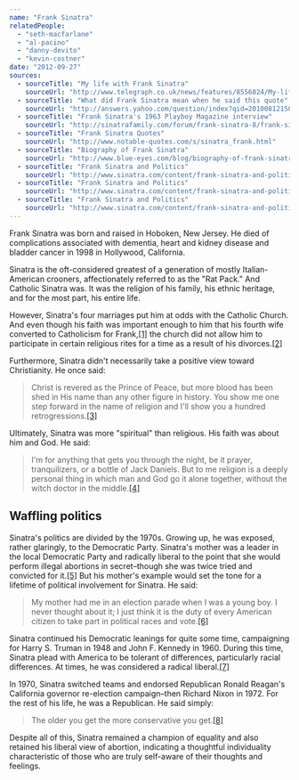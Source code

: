 ```yaml
---
name: "Frank Sinatra"
relatedPeople:
  - "seth-macfarlane"
  - "al-pacino"
  - "danny-devito"
  - "kevin-costner"
date: "2012-09-27"
sources:
  - sourceTitle: "My life with Frank Sinatra"
    sourceUrl: "http://www.telegraph.co.uk/news/features/8556824/My-life-with-Frank-Sinatra.html"
  - sourceTitle: "What did Frank Sinatra mean when he said this quote"
    sourceUrl: "http://answers.yahoo.com/question/index?qid=20100812150426AAHqGBw"
  - sourceTitle: "Frank Sinatra's 1963 Playboy Magazine interview"
    sourceUrl: "http://sinatrafamily.com/forum/frank-sinatra-8/frank-sinatras-1963-playboy-magazine-interview-29275/"
  - sourceTitle: "Frank Sinatra Quotes"
    sourceUrl: "http://www.notable-quotes.com/s/sinatra_frank.html"
  - sourceTitle: "Biography of Frank Sinatra"
    sourceUrl: "http://www.blue-eyes.com/blog/biography-of-frank-sinatra/"
  - sourceTitle: "Frank Sinatra and Politics"
    sourceUrl: "http://www.sinatra.com/content/frank-sinatra-and-politics"
  - sourceTitle: "Frank Sinatra and Politics"
    sourceUrl: "http://www.sinatra.com/content/frank-sinatra-and-politics"
  - sourceTitle: "Frank Sinatra and Politics"
    sourceUrl: "http://www.sinatra.com/content/frank-sinatra-and-politics"
---
```


Frank Sinatra was born and raised in Hoboken, New Jersey. He died of complications associated with dementia, heart and kidney disease and bladder cancer in 1998 in Hollywood, California.

Sinatra is the oft-considered greatest of a generation of mostly Italian-American crooners, affectionately referred to as the "Rat Pack." And Catholic Sinatra was. It was the religion of his family, his ethnic heritage, and for the most part, his entire life.

However, Sinatra's four marriages put him at odds with the Catholic Church. And even though his faith was important enough to him that his fourth wife converted to Catholicism for Frank,<a class="source-citation" href="http://www.telegraph.co.uk/news/features/8556824/My-life-with-Frank-Sinatra.html" title="My life with Frank Sinatra">[1]</a> the church did not allow him to participate in certain religious rites for a time as a result of his divorces.<a class="source-citation" href="http://answers.yahoo.com/question/index?qid=20100812150426AAHqGBw" title="What did Frank Sinatra mean when he said this quote">[2]</a>

Furthermore, Sinatra didn't necessarily take a positive view toward Christianity. He once said:

>Christ is revered as the Prince of Peace, but more blood has been shed in His name than any other figure in history. You show me one step forward in the name of religion and I'll show you a hundred retrogressions.<a class="source-citation" href="http://sinatrafamily.com/forum/frank-sinatra-8/frank-sinatras-1963-playboy-magazine-interview-29275/" title="Frank Sinatra&apos;s 1963 Playboy Magazine interview">[3]</a>

Ultimately, Sinatra was more "spiritual" than religious. His faith was about him and God. He said:

>I'm for anything that gets you through the night, be it prayer, tranquilizers, or a bottle of Jack Daniels. But to me religion is a deeply personal thing in which man and God go it alone together, without the witch doctor in the middle.<a class="source-citation" href="http://www.notable-quotes.com/s/sinatra_frank.html" title="Frank Sinatra Quotes">[4]</a>

## 

## Waffling politics

Sinatra's politics are divided by the 1970s. Growing up, he was exposed, rather glaringly, to the Democratic Party. Sinatra's mother was a leader in the local Democratic Party and radically liberal to the point that she would perform illegal abortions in secret–though she was twice tried and convicted for it.<a class="source-citation" href="http://www.blue-eyes.com/blog/biography-of-frank-sinatra/" title="Biography of Frank Sinatra">[5]</a> But his mother's example would set the tone for a lifetime of political involvement for Sinatra. He said:

>My mother had me in an election parade when I was a young boy. I never thought about it; I just think it is the duty of every American citizen to take part in political races and vote.<a class="source-citation" href="http://www.sinatra.com/content/frank-sinatra-and-politics" title="Frank Sinatra and Politics">[6]</a>

Sinatra continued his Democratic leanings for quite some time, campaigning for Harry S. Truman in 1948 and John F. Kennedy in 1960. During this time, Sinatra plead with America to be tolerant of differences, particularly racial differences. At times, he was considered a radical liberal.<a class="source-citation" href="http://www.sinatra.com/content/frank-sinatra-and-politics" title="Frank Sinatra and Politics">[7]</a>

In 1970, Sinatra switched teams and endorsed Republican Ronald Reagan's California governor re-election campaign–then Richard Nixon in 1972. For the rest of his life, he was a Republican. He said simply:

>The older you get the more conservative you get.<a class="source-citation" href="http://www.sinatra.com/content/frank-sinatra-and-politics" title="Frank Sinatra and Politics">[8]</a>

Despite all of this, Sinatra remained a champion of equality and also retained his liberal view of abortion, indicating a thoughtful individuality characteristic of those who are truly self-aware of their thoughts and feelings.